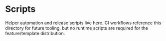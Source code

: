 # Scripts

Helper automation and release scripts live here. CI workflows reference this directory for future tooling, but no runtime scripts are required for the feature/template distribution.
